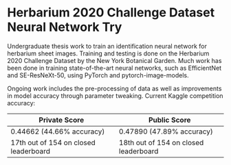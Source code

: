 # Herbarium 2020 Challenge Dataset Neural Network Try
Undergraduate thesis work to train an identification neural network for herbarium sheet images. Training and testing is done on the Herbarium 2020 Challenge Dataset by the New York Botanical Garden. Much work has been done in training state-of-the-art neural networks, such as EfficientNet and SE-ResNeXt-50, using PyTorch and pytorch-image-models. 

Ongoing work includes the pre-processing of data as well as improvements in model accuracy through parameter tweaking.
Current Kaggle competition accuracy: 

Private Score | Public Score
|---|---|
0.44662 (44.66% accuracy) | 0.47890 (47.89% accuracy)
17th out of 154 on closed leaderboard| 18th out of 154 on closed leaderboard
